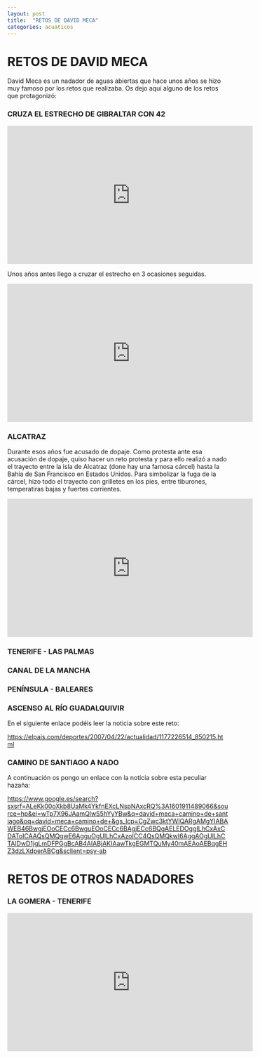 ```yaml
---
layout: post
title:  "RETOS DE DAVID MECA"
categories: acuaticos
---
```


# RETOS DE DAVID MECA

David Meca es un nadador de aguas abiertas que hace unos años se hizo muy famoso por los retos que realizaba. Os dejo aquí alguno de los retos que protagonizó:

### CRUZA EL ESTRECHO DE GIBRALTAR CON 42 ###

<iframe width="560" height="315" src="https://www.youtube.com/embed/MQ10zUg6vVg" frameborder="0" allow="accelerometer; autoplay; clipboard-write; encrypted-media; gyroscope; picture-in-picture" allowfullscreen></iframe>

Unos años antes llego a cruzar el estrecho en 3 ocasiones seguidas.

<iframe width="560" height="315" src="https://www.youtube.com/embed/bcTR4hf83VI" frameborder="0" allow="accelerometer; autoplay; clipboard-write; encrypted-media; gyroscope; picture-in-picture" allowfullscreen></iframe>

### ALCATRAZ ###

Durante esos años fue acusado de dopaje. Como protesta ante esa acusación de dopaje, quiso hacer un reto protesta y para ello realizó a nado el trayecto entre la isla de Alcatraz (done hay una famosa cárcel) hasta la Bahía de San Francisco en Estados Unidos. Para simbolizar la fuga de la cárcel, hizo todo el trayecto con grilletes en los pies, entre tiburones, temperatiras bajas y fuertes corrientes.

<iframe width="560" height="315" src="https://www.youtube.com/embed/BoRMq8H2z0I" frameborder="0" allow="accelerometer; autoplay; clipboard-write; encrypted-media; gyroscope; picture-in-picture" allowfullscreen></iframe>

### TENERIFE - LAS PALMAS ###



### CANAL DE LA MANCHA ###

### PENÍNSULA - BALEARES ###

### ASCENSO AL RÍO GUADALQUIVIR ###

En el siguiente enlace podéis leer la noticia sobre este reto:

https://elpais.com/deportes/2007/04/22/actualidad/1177226514_850215.html

### CAMINO DE SANTIAGO A NADO ###

A continuación os pongo un enlace con la noticia sobre esta peculiar hazaña:

https://www.google.es/search?sxsrf=ALeKk00oXkb8UaMk4YkfnEXcLNspNAxcRQ%3A1601911489066&source=hp&ei=wTp7X96JAamQlwS5hYyYBw&q=david+meca+camino+de+santiago&oq=david+meca+camino+de+&gs_lcp=CgZwc3ktYWIQARgAMgYIABAWEB46BwgjEOoCECc6BwguEOoCECc6BAgjECc6BQgAELEDOggILhCxAxCDAToICAAQsQMQgwE6AgguOgUILhCxAzoICC4QsQMQkwI6AggAOgUILhCTAlDwD1jgLmDFPGgBcAB4AIABjAKIAawTkgEGMTQuMy40mAEAoAEBqgEHZ3dzLXdperABCg&sclient=psy-ab

# RETOS DE OTROS NADADORES #

### LA GOMERA - TENERIFE ###

<iframe width="560" height="315" src="https://www.youtube.com/embed/HaP8eHoIclk" frameborder="0" allow="accelerometer; autoplay; clipboard-write; encrypted-media; gyroscope; picture-in-picture" allowfullscreen></iframe>
